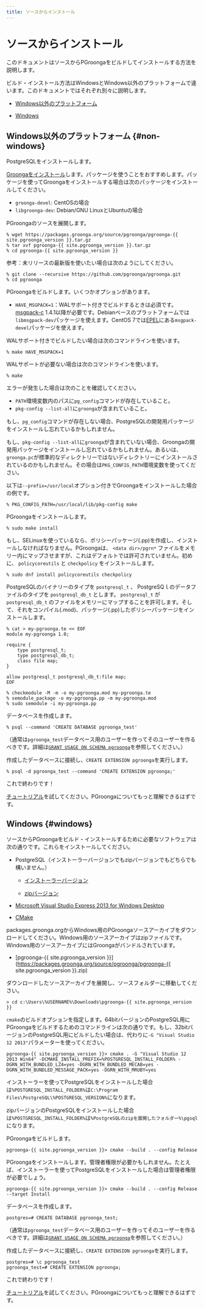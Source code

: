 ```yaml
---
title: ソースからインストール
---
```


# ソースからインストール

このドキュメントはソースからPGroongaをビルドしてインストールする方法を説明します。

ビルド・インストール方法はWindowsとWindows以外のプラットフォームで違います。このドキュメントではそれぞれ別々に説明します。

  * [Windows以外のプラットフォーム](#non-windows)

  * [Windows](#windows)

## Windows以外のプラットフォーム {#non-windows}

PostgreSQLをインストールします。

[Groongaをインストール](http://groonga.org/ja/docs/install.html)します。パッケージを使うことをおすすめします。パッケージを使ってGroongaをインストールする場合は次のパッケージをインストールしてください。

  * `groonga-devel`: CentOSの場合
  * `libgroonga-dev`: Debian/GNU LinuxとUbuntuの場合

PGroongaのソースを展開します。

```console
% wget https://packages.groonga.org/source/pgroonga/pgroonga-{{ site.pgroonga_version }}.tar.gz
% tar xvf pgroonga-{{ site.pgroonga_version }}.tar.gz
% cd pgroonga-{{ site.pgroonga_version }}
```

参考：未リリースの最新版を使いたい場合は次のようにしてください。

```console
% git clone --recursive https://github.com/pgroonga/pgroonga.git
% cd pgroonga
```

PGroongaをビルドします。いくつかオプションがあります。

  * `HAVE_MSGPACK=1`：WALサポート付きでビルドするときは必須です。[msgpack-c](https://github.com/msgpack/msgpack-c) 1.4.1以降が必要です。Debianベースのプラットフォームでは`libmsgpack-dev`パッケージを使えます。CentOS 7では[EPEL](https://fedoraproject.org/wiki/EPEL/ja)にある`msgpack-devel`パッケージを使えます。

WALサポート付きでビルドしたい場合は次のコマンドラインを使います。

```console
% make HAVE_MSGPACK=1
```

WALサポートが必要ない場合は次のコマンドラインを使います。

```console
% make
```

エラーが発生した場合は次のことを確認してください。

  * `PATH`環境変数内のパスに`pg_config`コマンドが存在していること。
  * `pkg-config --list-all`に`groonga`が含まれていること。

もし、`pg_config`コマンドが存在しない場合、PostgreSQLの開発用パッケージをインストールし忘れているかもしれません。

もし、`pkg-config --list-all`に`groonga`が含まれていない場合、Groongaの開発用パッケージをインストールし忘れているかもしれません。あるいは、`groonga.pc`が標準的なディレクトリーではないディレクトリーにインストールされているのかもしれません。その場合は`PKG_CONFIG_PATH`環境変数を使ってください。

以下は`--prefix=/usr/local`オプション付きでGroongaをインストールした場合の例です。

```console
% PKG_CONFIG_PATH=/usr/local/lib/pkg-config make
```

PGroongaをインストールします。

```console
% sudo make install
```

もし、SELinuxを使っているなら、ポリシーパッケージ(.pp)を作成し、インストールしなければなりません。PGroongaは、 `<data dir>/pgrn*` ファイルをメモリー内にマップさせますが、これはデフォルトでは許可されていません。初めに、 `policycoreutils` と `checkpolicy` をインストールします。 

```console
% sudo dnf install policycoreutils checkpolicy
```

PostgreSQLのバイナリーのタイプを `postgresql_t` 、 PostgreSQｌのデータファイルのタイプを `postgresql_db_t` とします。 `postgresql_t` が `postgresql_db_t` のファイルをメモリーにマップすることを許可します。そして、それをコンパイル(.mod)、パッケージ(.pp)したポリシーパッケージをインストールします。


```console
% cat > my-pgroonga.te << EOF
module my-pgroonga 1.0;

require {
    type postgresql_t;
    type postgresql_db_t;
    class file map;
}

allow postgresql_t postgresql_db_t:file map;
EOF

% checkmodule -M -m -o my-pgroonga.mod my-pgroonga.te
% semodule_package -o my-pgroonga.pp -m my-pgroonga.mod
% sudo semodule -i my-pgroonga.pp
```

データベースを作成します。

```console
% psql --command 'CREATE DATABASE pgroonga_test'
```

（通常は`pgroonga_test`データベース用のユーザーを作ってそのユーザーを作るべきです。詳細は[`GRANT USAGE ON SCHEMA pgroonga`](../reference/grant-usage-on-schema-pgroonga.html)を参照してください。）

作成したデータベースに接続し、`CREATE EXTENSION pgroonga`を実行します。

```console
% psql -d pgroonga_test --command 'CREATE EXTENSION pgroonga;'
```

これで終わりです！

[チュートリアル](../tutorial/)を試してください。PGroongaについてもっと理解できるはずです。

## Windows {#windows}

ソースからPGroongaをビルド・インストールするために必要なソフトウェアは次の通りです。これらをインストールしてください。

  * PostgreSQL（インストーラーバージョンでもzipバージョンでもどちらでも構いません。）

    * [インストーラーバージョン](http://www.enterprisedb.com/products-services-training/pgdownload)

    * [zipバージョン](http://www.enterprisedb.com/products-services-training/pgbindownload)

  * [Microsoft Visual Studio Express 2013 for Windows Desktop](https://www.visualstudio.com/downloads/#d-2013-express)

  * [CMake](http://www.cmake.org/)

packages.groonga.orgからWindows用のPGroongaソースアーカイブをダウンロードしてください。Windows用のソースアーカイブはzipファイルです。Windows用のソースアーカイブにはGroongaがバンドルされています。

  * [pgroonga-{{ site.pgroonga_version }}](https://packages.groonga.org/source/pgroonga/pgroonga-{{ site.pgroonga_version }}.zip)

ダウンロードしたソースアーカイブを展開し、ソースフォルダーに移動してください。

```text
> cd c:\Users\%USERNAME%\Downloads\pgroonga-{{ site.pgroonga_version }}
```

`cmake`のビルドオプションを指定します。64bitバージョンのPostgreSQL用にPGroongaをビルドするためのコマンドラインは次の通りです。もし、32bitバージョンのPostgreSQL用にビルドしたい場合は、代わりに`-G "Visual Studio 12 2013"`パラメーターを使ってください。

```text
pgroonga-{{ site.pgroonga_version }}> cmake . -G "Visual Studio 12 2013 Win64" -DCMAKE_INSTALL_PREFIX=%POSTGRESQL_INSTALL_FOLDER% -DGRN_WITH_BUNDLED_LZ4=yes -DGRN_WITH_BUNDLED_MECAB=yes -DGRN_WITH_BUNDLED_MESSAGE_PACK=yes -DGRN_WITH_MRUBY=yes
```

インストーラーを使ってPostgreSQLをインストールした場合は`%POSTGRESQL_INSTALL_FOLDER%`は`C:\Program Files\PostgreSQL\%POSTGRESQL_VERSION%`になります。

zipバージョンのPostgreSQLをインストールした場合は`%POSTGRESQL_INSTALL_FOLDER%`は`%PostgreSQLのzipを展開したフォルダー%\pgsql`になります。

PGroongaをビルドします。

```text
pgroonga-{{ site.pgroonga_version }}> cmake --build . --config Release
```

PGroongaをインストールします。管理者権限が必要かもしれません。たとえば、インストーラーを使ってPostgreSQLをインストールした場合は管理者権限が必要でしょう。

```text
pgroonga-{{ site.pgroonga_version }}> cmake --build . --config Release --target Install
```

データベースを作成します。

```text
postgres=# CREATE DATABASE pgroonga_test;
```

（通常は`pgroonga_test`データベース用のユーザーを作ってそのユーザーを作るべきです。詳細は[`GRANT USAGE ON SCHEMA pgroonga`](../reference/grant-usage-on-schema-pgroonga.html)を参照してください。）

作成したデータベースに接続し、`CREATE EXTENSION pgroonga`を実行します。

```text
postgres=# \c pgroonga_test
pgroonga_test=# CREATE EXTENSION pgroonga;
```

これで終わりです！

[チュートリアル](../tutorial/)を試してください。PGroongaについてもっと理解できるはずです。
